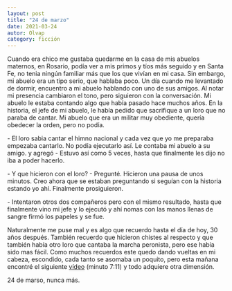 ```yaml
---
layout: post
title: "24 de marzo"
date: 2021-03-24
autor: Olvap
category: ficción
---
```


Cuando era chico me gustaba quedarme en la casa de mis abuelos maternos, en
Rosario, podía ver a mis primos y tíos más seguido y en Santa Fe, no tenia
ningún familiar más que los que vivían en mi casa. Sin embargo, mi abuelo era
un tipo serio, que hablaba poco.  Un día cuando me levantado de dormir,
encuentro a mi abuelo hablando con uno de sus amigos. Al notar mi presencia
cambiaron el tono, pero siguieron con la conversación. Mi abuelo le estaba
contando algo que había pasado hace muchos años. En la historia, el jefe de mi
abuelo, le había pedido que sacrifique a un loro que no paraba de cantar. Mi
abuelo que era un militar muy obediente, quería obedecer la orden, pero no
podía.

\- El loro sabia cantar el himno nacional y cada vez que yo me preparaba
empezaba cantarlo. No podía ejecutarlo así.
Le contaba mi abuelo a su amigo. y agregó - Estuvo así como 5 veces, hasta que
finalmente les dijo no iba a poder hacerlo.

\- Y que hicieron con el loro? - Pregunté. Hicieron una pausa de unos minutos.
Creo ahora que se estaban preguntando si
seguían con la historia estando yo ahí. Finalmente prosiguieron.

\- Intentaron otros dos compañeros pero con el mismo resultado, hasta que
finalmente vino mi jefe y lo ejecutó y ahí
nomas con las manos llenas de sangre firmó los papeles y se fue.

Naturalmente me puse mal y es algo que recuerdo hasta el día de hoy, 30 años
después. También recuerdo que hicieron chistes al respecto y que también había
otro loro que cantaba la marcha peronista, pero ese había sido mas fácil. Como
muchos recuerdos este quedo dando vueltas en mi cabeza, escondido, cada tanto
se asomaba un poquito, pero esta mañana encontré el siguiente
[vídeo](https://youtu.be/Xd4AfRJf5w4?t=431) (minuto 7:11) y todo adquiere otra
dimensión.

24 de marso, nunca más.
